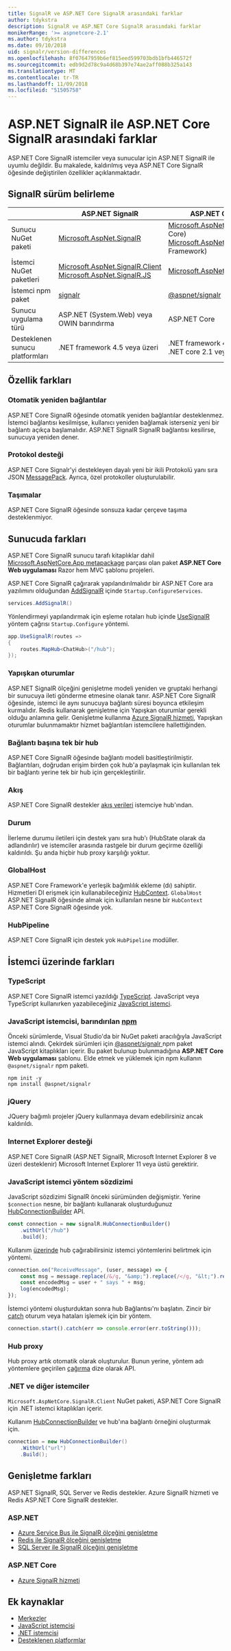 ```yaml
---
title: SignalR ve ASP.NET Core SignalR arasındaki farklar
author: tdykstra
description: SignalR ve ASP.NET Core SignalR arasındaki farklar
monikerRange: '>= aspnetcore-2.1'
ms.author: tdykstra
ms.date: 09/10/2018
uid: signalr/version-differences
ms.openlocfilehash: 8f07647959b6ef815eed599703bdb1bfb446572f
ms.sourcegitcommit: edb9d2d78c9a4d68b397e74ae2aff088b325a143
ms.translationtype: MT
ms.contentlocale: tr-TR
ms.lasthandoff: 11/09/2018
ms.locfileid: "51505758"
---
```

# <a name="differences-between-aspnet-signalr-and-aspnet-core-signalr"></a>ASP.NET SignalR ile ASP.NET Core SignalR arasındaki farklar

ASP.NET Core SignalR istemciler veya sunucular için ASP.NET SignalR ile uyumlu değildir. Bu makalede, kaldırılmış veya ASP.NET Core SignalR öğesinde değiştirilen özellikler açıklanmaktadır.

## <a name="how-to-identify-the-signalr-version"></a>SignalR sürüm belirleme

|                      | ASP.NET SignalR | ASP.NET Core SignalR |
| -------------------- | --------------- | -------------------- |
| Sunucu NuGet paketi | [Microsoft.AspNet.SignalR](https://www.nuget.org/packages/Microsoft.AspNet.SignalR/) | [Microsoft.AspNetCore.App](https://www.nuget.org/packages/Microsoft.AspNetCore.App/) (.NET Core)<br>[Microsoft.AspNetCore.SignalR](https://www.nuget.org/packages/Microsoft.AspNetCore.SignalR/) (.NET Framework) |
| İstemci NuGet paketleri | [Microsoft.AspNet.SignalR.Client](https://www.nuget.org/packages/Microsoft.AspNet.SignalR.Client/)<br>[Microsoft.AspNet.SignalR.JS](https://www.nuget.org/packages/Microsoft.AspNet.SignalR.JS/) | [Microsoft.AspNetCore.SignalR.Client](https://www.nuget.org/packages/Microsoft.AspNetCore.SignalR.Client/) |
| İstemci npm paket | [signalr](https://www.npmjs.com/package/signalr) | [@aspnet/signalr](https://www.npmjs.com/package/@aspnet/signalr) |
| Sunucu uygulama türü | ASP.NET (System.Web) veya OWIN barındırma | ASP.NET Core |
| Desteklenen sunucu platformları | .NET framework 4.5 veya üzeri | .NET framework 4.6.1 veya üzeri<br>.NET core 2.1 veya üzeri |

## <a name="feature-differences"></a>Özellik farkları

### <a name="automatic-reconnects"></a>Otomatik yeniden bağlantılar

ASP.NET Core SignalR öğesinde otomatik yeniden bağlantılar desteklenmez. İstemci bağlantısı kesilmişse, kullanıcı yeniden bağlamak isterseniz yeni bir bağlantı açıkça başlamalıdır. ASP.NET SignalR SignalR bağlantısı kesilirse, sunucuya yeniden dener. 

### <a name="protocol-support"></a>Protokol desteği

ASP.NET Core Signalr'yi destekleyen dayalı yeni bir ikili Protokolü yanı sıra JSON [MessagePack](xref:signalr/messagepackhubprotocol). Ayrıca, özel protokoller oluşturulabilir.

### <a name="transports"></a>Taşımalar

ASP.NET Core SignalR öğesinde sonsuza kadar çerçeve taşıma desteklenmiyor.

## <a name="differences-on-the-server"></a>Sunucuda farkları

ASP.NET Core SignalR sunucu tarafı kitaplıklar dahil [Microsoft.AspNetCore.App metapackage](xref:fundamentals/metapackage-app) parçası olan paket **ASP.NET Core Web uygulaması** Razor hem MVC şablonu projeleri.

ASP.NET Core SignalR çağırarak yapılandırılmalıdır bir ASP.NET Core ara yazılımını olduğundan [AddSignalR](/dotnet/api/microsoft.extensions.dependencyinjection.signalrdependencyinjectionextensions.addsignalr) içinde `Startup.ConfigureServices`.

```csharp
services.AddSignalR()
```

Yönlendirmeyi yapılandırmak için eşleme rotaları hub içinde [UseSignalR](/dotnet/api/microsoft.aspnetcore.builder.signalrappbuilderextensions.usesignalr) yöntem çağrısı `Startup.Configure` yöntemi.

```csharp
app.UseSignalR(routes =>
{
    routes.MapHub<ChatHub>("/hub");
});
```

### <a name="sticky-sessions"></a>Yapışkan oturumlar

ASP.NET SignalR ölçeğini genişletme modeli yeniden ve gruptaki herhangi bir sunucuya ileti gönderme etmesine olanak tanır. ASP.NET Core SignalR öğesinde, istemci ile aynı sunucuya bağlantı süresi boyunca etkileşim kurmalıdır. Redis kullanarak genişletme için Yapışkan oturumlar gerekli olduğu anlamına gelir. Genişletme kullanma [Azure SignalR hizmeti](/azure/azure-signalr/), Yapışkan oturumlar bulunmamaktır hizmet bağlantıları istemcilere hallettiğinden. 

### <a name="single-hub-per-connection"></a>Bağlantı başına tek bir hub

ASP.NET Core SignalR öğesinde bağlantı modeli basitleştirilmiştir. Bağlantıları, doğrudan erişim birden çok hub'a paylaşmak için kullanılan tek bir bağlantı yerine tek bir hub için gerçekleştirilir.

### <a name="streaming"></a>Akış

ASP.NET Core SignalR destekler [akış verileri](xref:signalr/streaming) istemciye hub'ından.

### <a name="state"></a>Durum

İlerleme durumu iletileri için destek yanı sıra hub'ı (HubState olarak da adlandırılır) ve istemciler arasında rastgele bir durum geçirme özelliği kaldırıldı. Şu anda hiçbir hub proxy karşılığı yoktur.

### <a name="globalhost"></a>GlobalHost

ASP.NET Core Framework'e yerleşik bağımlılık ekleme (dı) sahiptir. Hizmetleri DI erişmek için kullanabileceğiniz [HubContext](xref:signalr/hubcontext). `GlobalHost` ASP.NET SignalR öğesinde almak için kullanılan nesne bir `HubContext` ASP.NET Core SignalR öğesinde yok.

### <a name="hubpipeline"></a>HubPipeline

ASP.NET Core SignalR için destek yok `HubPipeline` modüller.

## <a name="differences-on-the-client"></a>İstemci üzerinde farkları

### <a name="typescript"></a>TypeScript

ASP.NET Core SignalR istemci yazıldığı [TypeScript](https://www.typescriptlang.org/). JavaScript veya TypeScript kullanırken yazabileceğiniz [JavaScript istemci](xref:signalr/javascript-client).

### <a name="the-javascript-client-is-hosted-at-npmhttpswwwnpmjscom"></a>JavaScript istemcisi, barındırılan [npm](https://www.npmjs.com/)

Önceki sürümlerde, Visual Studio'da bir NuGet paketi aracılığıyla JavaScript istemci alındı. Çekirdek sürümleri için [ @aspnet/signalr ](https://www.npmjs.com/package/@aspnet/signalr) npm paket JavaScript kitaplıkları içerir. Bu paket bulunup bulunmadığına **ASP.NET Core Web uygulaması** şablonu. Elde etmek ve yüklemek için npm kullanın `@aspnet/signalr` npm paketi.

```console
npm init -y
npm install @aspnet/signalr
```

### <a name="jquery"></a>jQuery

JQuery bağımlı projeler jQuery kullanmaya devam edebilirsiniz ancak kaldırıldı.

### <a name="internet-explorer-support"></a>Internet Explorer desteği

ASP.NET Core SignalR (ASP.NET SignalR, Microsoft Internet Explorer 8 ve üzeri desteklenir) Microsoft Internet Explorer 11 veya üstü gerektirir.

### <a name="javascript-client-method-syntax"></a>JavaScript istemci yöntem sözdizimi

JavaScript sözdizimi SignalR önceki sürümünden değişmiştir. Yerine `$connection` nesne, bir bağlantı kullanarak oluşturduğunuz [HubConnectionBuilder](/javascript/api/%40aspnet/signalr/hubconnectionbuilder) API.

```javascript
const connection = new signalR.HubConnectionBuilder()
    .withUrl("/hub")
    .build();
```

Kullanım [üzerinde](/javascript/api/@aspnet/signalr/HubConnection#on) hub çağırabilirsiniz istemci yöntemlerini belirtmek için yöntemi.

```javascript
connection.on("ReceiveMessage", (user, message) => {
    const msg = message.replace(/&/g, "&amp;").replace(/</g, "&lt;").replace(/>/g, "&gt;");
    const encodedMsg = user + " says " + msg;
    log(encodedMsg);
});
```

İstemci yöntemi oluşturduktan sonra hub Bağlantısı'nı başlatın. Zincir bir [catch](https://developer.mozilla.org/docs/Web/JavaScript/Reference/Global_Objects/Promise/catch) oturum veya hataları işlemek için bir yöntem.

```javascript
connection.start().catch(err => console.error(err.toString()));
```

### <a name="hub-proxies"></a>Hub proxy

Hub proxy artık otomatik olarak oluşturulur. Bunun yerine, yöntem adı yöntemlere geçirilen [çağırma](/javascript/api/%40aspnet/signalr/hubconnection#invoke) dize olarak API.

### <a name="net-and-other-clients"></a>.NET ve diğer istemciler

`Microsoft.AspNetCore.SignalR.Client` NuGet paketi, ASP.NET Core SignalR için .NET istemci kitaplıkları içerir.

Kullanım [HubConnectionBuilder](/dotnet/api/microsoft.aspnetcore.signalr.client.hubconnectionbuilder) ve hub'ına bağlantı örneğini oluşturmak için.

```csharp
connection = new HubConnectionBuilder()
    .WithUrl("url")
    .Build();
```

## <a name="scaleout-differences"></a>Genişletme farkları

ASP.NET SignalR, SQL Server ve Redis destekler. Azure SignalR hizmeti ve Redis ASP.NET Core SignalR destekler.

### <a name="aspnet"></a>ASP.NET

* [Azure Service Bus ile SignalR ölçeğini genişletme](/aspnet/signalr/overview/performance/scaleout-with-windows-azure-service-bus)
* [Redis ile SignalR ölçeğini genişletme](/aspnet/signalr/overview/performance/scaleout-with-redis)
* [SQL Server ile SignalR ölçeğini genişletme](/aspnet/signalr/overview/performance/scaleout-with-sql-server)

### <a name="aspnet-core"></a>ASP.NET Core

* [Azure SignalR hizmeti](/azure/azure-signalr/)

## <a name="additional-resources"></a>Ek kaynaklar

* [Merkezler](xref:signalr/hubs)
* [JavaScript istemcisi](xref:signalr/javascript-client)
* [.NET istemcisi](xref:signalr/dotnet-client)
* [Desteklenen platformlar](xref:signalr/supported-platforms)
